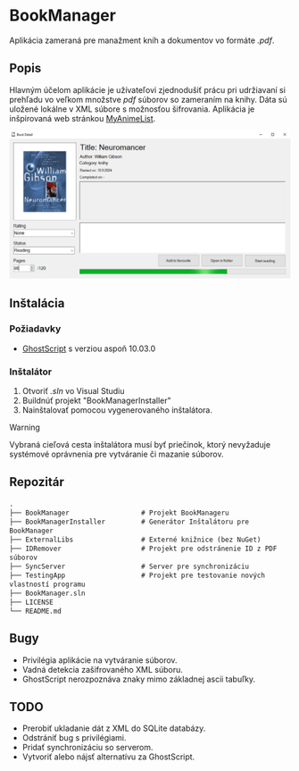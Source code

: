﻿# BookManager

Aplikácia zameraná pre manažment kníh a dokumentov vo formáte *.pdf*.

## Popis

Hlavným účelom aplikácie je užívateľovi zjednodušiť prácu pri udržiavaní
si prehľadu vo veľkom množstve *pdf* súborov so zameraním na knihy.
Dáta sú uložené lokálne v XML súbore s možnosťou šifrovania. Aplikácia
je inšpirovaná web stránkou [MyAnimeList](https://myanimelist.net/).

![An old rock in the desert](sample1.png "Detail knihy")

## Inštalácia

### Požiadavky

* [GhostScript](https://www.ghostscript.com/releases/gsdnld.html) s verziou aspoň 10.03.0

### Inštalátor

1. Otvoriť *.sln* vo Visual Studiu
2. Buildnúť projekt "BookManagerInstaller"
3. Nainštalovať pomocou vygenerovaného inštalátora.
> [!WARNING]  
> Vybraná cieľová cesta inštalátora musí byť priečinok, ktorý nevyžaduje systémové oprávnenia pre vytváranie či mazanie súborov.

## Repozitár

    .
    ├── BookManager                  # Projekt BookManageru
    ├── BookManagerInstaller         # Generátor Inštalátoru pre BookManager
    ├── ExternalLibs                 # Externé knižnice (bez NuGet)
    ├── IDRemover                    # Projekt pre odstránenie ID z PDF súborov
    ├── SyncServer                   # Server pre synchronizáciu
    ├── TestingApp                   # Projekt pre testovanie nových vlastností programu
    ├── BookManager.sln
    ├── LICENSE
    └── README.md


## Bugy

* Privilégia aplikácie na vytváranie súborov.
* Vadná detekcia zašifrovaného XML súboru.
* GhostScript nerozpoznáva znaky mimo základnej ascii tabuľky.

## TODO

* Prerobiť ukladanie dát z XML do SQLite databázy.
* Odstrániť bug s privilégiami.
* Pridať synchronizáciu so serverom.
* Vytvoriť alebo nájsť alternatívu za GhostScript.

